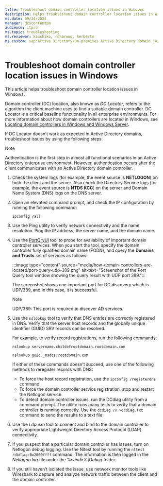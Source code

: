 ```yaml
---
title: Troubleshoot domain controller location issues in Windows
description: Helps troubleshoot domain controller location issues in Windows.
ms.date: 09/24/2024
manager: dcscontentpm
audience: itpro
ms.topic: troubleshooting
ms.reviewer: kaushika, roharwoo, herbertm
ms.custom: sap:Active Directory\On-premises Active Directory domain join, csstroubleshoot
---
```

# Troubleshoot domain controller location issues in Windows

This article helps troubleshoot domain controller location issues in Windows.

Domain controller (DC) location, also known as *DC Locator*, refers to the algorithm the client machine uses to find a suitable domain controller. DC Locator is a critical baseline functionality in all enterprise environments. For more information about how domain controllers are located in Windows, see [Locating domain controllers in Windows and Windows Server](/windows-server/identity/ad-ds/manage/dc-locator).

If DC Locator doesn't work as expected in Active Directory domains, troubleshoot issues by using the following steps:

> [!NOTE]
> Authentication is the first step in almost all functional scenarios in an Active Directory enterprise environment. However, authentication occurs after the client communicates with an Active Directory domain controller.

1. Check the system logs (for example, the event source is **NETLOGON**) on both the client and the server. Also check the Directory Service logs (for example, the event source is **NTDS KCC**) on the server and Domain Name System (DNS) logs on the DNS server.
2. Open an elevated command prompt, and check the IP configuration by running the following command:

    ```console
    ipconfig /all
    ```

3. Use the Ping utility to verify network connectivity and the name resolution. Ping the IP address, the server name, and the domain name.
4. Use the [PortQryUI](https://www.microsoft.com/en-us/download/details.aspx?id=24009&msockid=010f589c35de634f3bee4ca4341562b2) tool to probe for availability of important domain controller services. When you start the tool, specify the domain controller fully qualified domain name (FQDN), and query the **Domains and Trusts** set of services as follows:

    :::image type="content" source="media/how-domain-controllers-are-located/port-query-udp-389.png" alt-text="Screenshot of the Port Query tool window showing the query result with UDP port 389.":::

    The screenshot shows one important port for DC discovery which is UDP/389, and in this case, it is successful.

    > [!NOTE]
    > UDP/389: This port is required to discover AD services.

5. Use the `nslookup` tool to verify that DNS entries are correctly registered in DNS. Verify that the server host records and the globally unique identifier (GUID) SRV records can be resolved.

    For example, to verify record registrations, run the following commands:

    ```console
    nslookup servername.childofrootdomain.rootdomain.com
    ```

    ```console
    nslookup guid._msdcs.rootdomain.com
    ```

    If either of these commands doesn't succeed, use one of the following methods to reregister records with DNS:

    - To force the host record registration, use the `ipconfig /registerdns` command.
    - To force the domain controller service registration, stop and restart the Netlogon service.
    - To detect domain controller issues, run the DCdiag utility from a command prompt. The utility runs many tests to verify that a domain controller is running correctly. Use the `dcdiag /v >dcdiag.txt` command to send the results to a text file.

6. Use the *Ldp.exe* tool to connect and bind to the domain controller to verify appropriate Lightweight Directory Access Protocol (LDAP) connectivity.
7. If you suspect that a particular domain controller has issues, turn on Netlogon debug logging. Use the Nltest tool by running the `nltest /dbflag:0x2000ffff` command. The information is then logged in the *Netlogon.log* file under the *%windir%\\Debug* folder.
8. If you still haven't isolated the issue, use network monitor tools like Wireshark to capture and analyze network traffic between the client and the domain controller.
